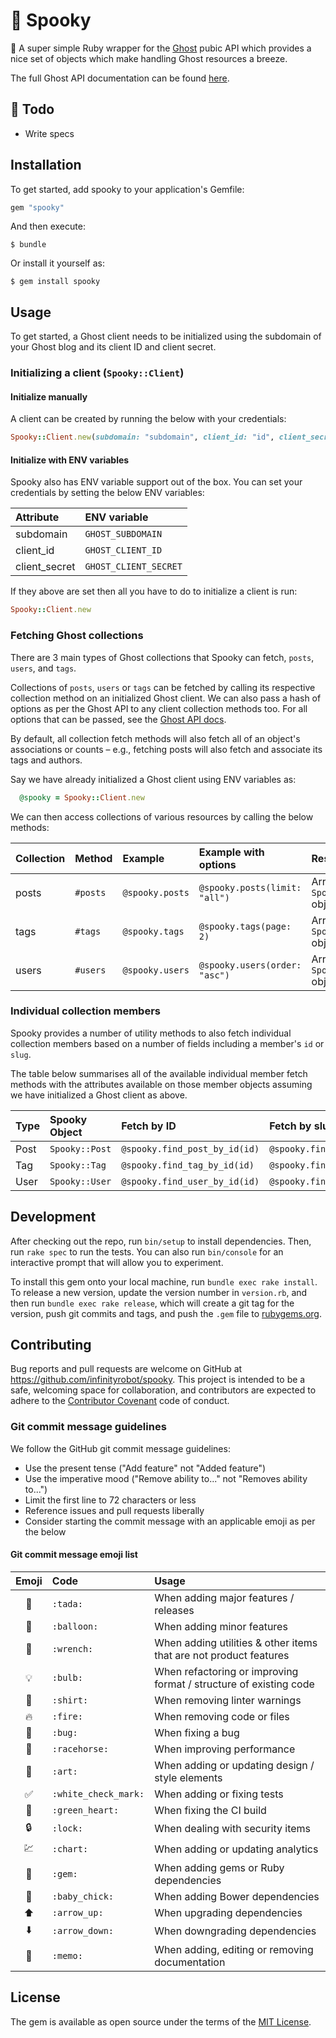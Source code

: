 # :ghost: Spooky

:gem: A super simple Ruby wrapper for the [Ghost](https://ghost.org) pubic API which provides a nice set of objects which make handling Ghost resources a breeze.

The full Ghost API documentation can be found [here](https://api.ghost.org/v0.1/docs).

## :memo: Todo

- Write specs

## Installation

To get started, add spooky to your application's Gemfile:

```ruby
gem "spooky"
```

And then execute:

    $ bundle

Or install it yourself as:

    $ gem install spooky

## Usage

To get started, a Ghost client needs to be initialized using the subdomain of your Ghost blog and its client ID and client secret.

### Initializing a client (`Spooky::Client`)

#### Initialize manually

A client can be created by running the below with your credentials:

```ruby
Spooky::Client.new(subdomain: "subdomain", client_id: "id", client_secret: "secret")
```
#### Initialize with ENV variables

Spooky also has ENV variable support out of the box. You can set your credentials by setting the below ENV variables:

Attribute     | ENV variable         
:------------ | :--------------------
subdomain     | `GHOST_SUBDOMAIN`    
client_id     | `GHOST_CLIENT_ID`    
client_secret | `GHOST_CLIENT_SECRET`

If they above are set then all you have to do to initialize a client is run:

```ruby
Spooky::Client.new
```
### Fetching Ghost collections

There are 3 main types of Ghost collections that Spooky can fetch, `posts`, `users`, and `tags`.

Collections of `posts`, `users` or `tags` can be fetched by calling its respective collection method on an initialized Ghost client. We can also pass a hash of options as per the Ghost API to any client collection methods too. For all options that can be passed, see the [Ghost API docs](https://api.ghost.org/docs).

By default, all collection fetch methods will also fetch all of an object's associations or counts – e.g., fetching posts will also fetch and associate its tags and authors.

Say we have already initialized a Ghost client using ENV variables as:

```ruby
  @spooky = Spooky::Client.new
```
We can then access collections of various resources by calling the below methods:

Collection | Method   | Example         | Example with options          | Result
:--------- | :------- | :-------------- | :---------------------------- | :------------------------------
posts      | `#posts` | `@spooky.posts` | `@spooky.posts(limit: "all")` | Array of `Spooky::Post` objects
tags       | `#tags`  | `@spooky.tags`  | `@spooky.tags(page: 2)`       | Array of `Spooky::Tag` objects
users      | `#users` | `@spooky.users` | `@spooky.users(order: "asc")` | Array of `Spooky::User` objects

### Individual collection members

Spooky provides a number of utility methods to also fetch individual collection members based on a number of fields including a member's `id` or `slug`.

The table below summarises all of the available individual member fetch methods with the attributes available on those member objects assuming we have initialized a Ghost client as above.

Type | Spooky Object  | Fetch by ID                   | Fetch by slug
:--- | :------------- | :---------------------------- | :--------------------------------
Post | `Spooky::Post` | `@spooky.find_post_by_id(id)` | `@spooky.find_post_by_slug(slug)`
Tag  | `Spooky::Tag`  | `@spooky.find_tag_by_id(id)`  | `@spooky.find_tag_by_slug(slug)`
User | `Spooky::User` | `@spooky.find_user_by_id(id)` | `@spooky.find_user_by_slug(slug)`

## Development

After checking out the repo, run `bin/setup` to install dependencies. Then, run `rake spec` to run the tests. You can also run `bin/console` for an interactive prompt that will allow you to experiment.

To install this gem onto your local machine, run `bundle exec rake install`. To release a new version, update the version number in `version.rb`, and then run `bundle exec rake release`, which will create a git tag for the version, push git commits and tags, and push the `.gem` file to [rubygems.org](https://rubygems.org).

## Contributing

Bug reports and pull requests are welcome on GitHub at https://github.com/infinityrobot/spooky. This project is intended to be a safe, welcoming space for collaboration, and contributors are expected to adhere to the [Contributor Covenant](http://contributor-covenant.org) code of conduct.

### Git commit message guidelines

We follow the GitHub git commit message guidelines:

- Use the present tense ("Add feature" not "Added feature")
- Use the imperative mood ("Remove ability to..." not "Removes ability to...")
- Limit the first line to 72 characters or less
- Reference issues and pull requests liberally
- Consider starting the commit message with an applicable emoji as per the below

#### Git commit message emoji list

Emoji              | Code                 | Usage
:----------------: | :------------------- | :----------------------------------------------------------------
:tada:             | `:tada:`             | When adding major features / releases
:balloon:          | `:balloon:`          | When adding minor features
:wrench:           | `:wrench:`           | When adding utilities & other items that are not product features
:bulb:             | `:bulb:`             | When refactoring or improving format / structure of existing code
:shirt:            | `:shirt:`            | When removing linter warnings
:fire:             | `:fire:`             | When removing code or files
:bug:              | `:bug:`              | When fixing a bug
:racehorse:        | `:racehorse:`        | When improving performance
:art:              | `:art:`              | When adding or updating design / style elements
:white_check_mark: | `:white_check_mark:` | When adding or fixing tests
:green_heart:      | `:green_heart:`      | When fixing the CI build
:lock:             | `:lock:`             | When dealing with security items
:chart:            | `:chart:`            | When adding or updating analytics
:gem:              | `:gem:`              | When adding gems or Ruby dependencies
:baby_chick:       | `:baby_chick:`       | When adding Bower dependencies
:arrow_up:         | `:arrow_up:`         | When upgrading dependencies
:arrow_down:       | `:arrow_down:`       | When downgrading dependencies
:memo:             | `:memo:`             | When adding, editing or removing documentation

## License

The gem is available as open source under the terms of the [MIT License](http://opensource.org/licenses/MIT).

